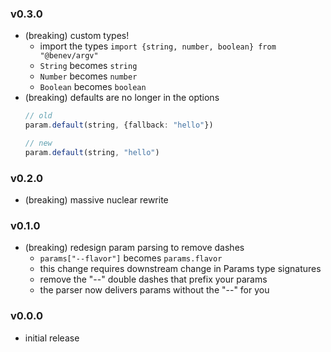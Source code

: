 
### v0.3.0
- (breaking) custom types!
    - import the types `import {string, number, boolean} from "@benev/argv"`
    - `String` becomes `string`
    - `Number` becomes `number`
    - `Boolean` becomes `boolean`
- (breaking) defaults are no longer in the options
    ```ts
    // old
    param.default(string, {fallback: "hello"})

    // new
    param.default(string, "hello")
    ```

### v0.2.0
- (breaking) massive nuclear rewrite

### v0.1.0
- (breaking) redesign param parsing to remove dashes
    - `params["--flavor"]` becomes `params.flavor`
    - this change requires downstream change in Params type signatures
    - remove the "--" double dashes that prefix your params
    - the parser now delivers params without the "--" for you

### v0.0.0
- initial release

